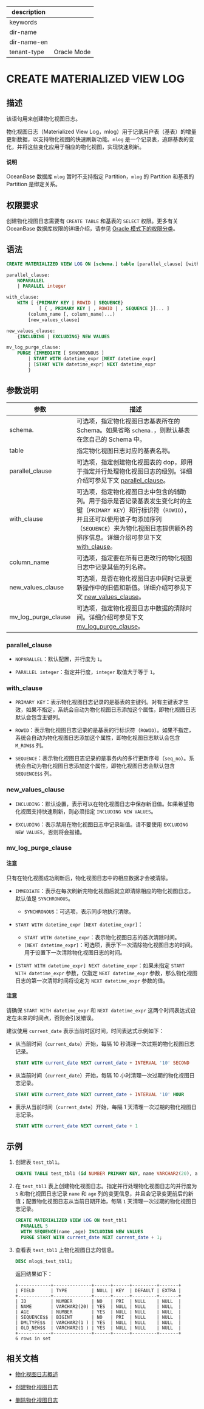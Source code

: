 |description||
|---|---|
|keywords||
|dir-name||
|dir-name-en||
|tenant-type|Oracle Mode|

# CREATE MATERIALIZED VIEW LOG

## 描述

该语句用来创建物化视图日志。

物化视图日志（Materialized View Log，mlog）用于记录用户表（基表）的增量更新数据，以支持物化视图的快速刷新功能。`mlog` 是一个记录表，追踪基表的变化，并将这些变化应用于相应的物化视图，实现快速刷新。

<main id="notice" type='explain'>
  <h4>说明</h4>
  <p>OceanBase 数据库 <code>mlog</code> 暂时不支持指定 Partition，<code>mlog</code> 的 Partition 和基表的 Partition 是绑定关系。</p>
</main>

## 权限要求

创建物化视图日志需要有 `CREATE TABLE` 和基表的 `SELECT` 权限。更多有关 OceanBase 数据库权限的详细介绍，请参见 [Oracle 模式下的权限分类](../../../../../../600.manage/500.security-and-permissions/300.access-control/200.user-and-permission/300.permission-of-oracle-mode/000.permission-classification-of-oracle-mode.md)。

## 语法

```sql
CREATE MATERIALIZED VIEW LOG ON [schema.] table [parallel_clause] [with_clause] [mv_log_purge_clause];

parallel_clause:
    NOPARALLEL 
    | PARALLEL integer

with_clause:
    WITH [ {PRIMARY KEY | ROWID | SEQUENCE} 
            [ { , PRIMARY KEY | , ROWID | , SEQUENCE }]... ] 
        (column_name [, column_name]...) 
        [new_values_clause]

new_values_clause:
    {INCLUDING | EXCLUDING} NEW VALUES

mv_log_purge_clause:
    PURGE {IMMEDIATE [ SYNCHRONOUS ]
        | START WITH datetime_expr [NEXT datetime_expr]
        | [START WITH datetime_expr] NEXT datetime_expr
        }
```

## 参数说明

|       **参数**      |       **描述**           |
|---------------------|--------------------------|
| schema.             | 可选项，指定物化视图日志基表所在的 Schema。如果省略 `schema.`，则默认基表在您自己的 Schema 中。|
| table               | 指定物化视图日志对应的基表名称。|
| parallel_clause     | 可选项，指定创建物化视图表的 dop，即用于指定并行处理物化视图日志的级别。详细介绍可参见下文 [parallel_clause](#parallel_clause)。|
| with_clause         | 可选项，指定物化视图日志中包含的辅助列。用于指示是否记录基表发生变化时的主键（`PRIMARY KEY`）和行标识符（`ROWID`），并且还可以使用该子句添加序列（`SEQUENCE`）来为物化视图日志提供额外的排序信息。详细介绍可参见下文 [with_clause](#with_clause)。|
| column_name         | 可选项，指定要在所有已更改行的物化视图日志中记录其值的列名称。|
| new_values_clause   | 可选项，是否在物化视图日志中同时记录更新操作中的旧值和新值。详细介绍可参见下文 [new_values_clause](#new_values_clause)。|
| mv_log_purge_clause | 可选项，指定物化视图日志中数据的清除时间。详细介绍可参见下文 [mv_log_purge_clause](#mv_log_purge_clause)。|

### parallel_clause

* `NOPARALLEL`：默认配置，并行度为 `1`。

* `PARALLEL integer`：指定并行度，`integer` 取值大于等于 `1`。

### with_clause

* `PRIMARY KEY`：表示物化视图日志记录的是基表的主键列。对有主键表才生效，如果不指定，系统会自动为物化视图日志添加这个属性，即物化视图日志默认会包含主键列。

* `ROWID`：表示物化视图日志记录的是基表的行标识符（`ROWID`）。如果不指定，系统会自动为物化视图日志添加这个属性，即物化视图日志默认会包含 `M_ROW$$` 列。

* `SEQUENCE`：表示物化视图日志记录的是事务内的多行更新序号（`seq_no`）。系统会自动为物化视图日志添加这个属性，即物化视图日志会默认包含 `SEQUENCE$$` 列。

### new_values_clause

* `INCLUDING`：默认设置，表示可以在物化视图日志中保存新旧值。如果希望物化视图支持快速刷新，则必须指定 `INCLUDING NEW VALUES`。

* `EXCLUDING`：表示禁用在物化视图日志中记录新值。请不要使用 `EXCLUDING NEW VALUES`，否则将会报错。

### mv_log_purge_clause

<main id="notice" type='notice'>
  <h4>注意</h4>
  <p>只有在物化视图成功刷新后，物化视图日志中的相应数据才会被清除。</p>
</main>

* `IMMEDIATE`：表示在每次刷新完物化视图后就立即清除相应的物化视图日志。默认值是 `SYNCHRONOUS`。

  * `SYNCHRONOUS`：可选项，表示同步地执行清除。

* `START WITH datetime_expr [NEXT datetime_expr]`：

  * `START WITH datetime_expr`：表示物化视图日志的首次清除时间。
  * `[NEXT datetime_expr]`：可选项，表示下一次清除物化视图日志的时间。用于设置下一次清除物化视图日志的时间。

* `[START WITH datetime_expr] NEXT datetime_expr`：如果未指定 `START WITH datetime_expr` 参数，仅指定 `NEXT datetime_expr` 参数，那么物化视图日志的第一次清除时间将设定为 `NEXT datetime_expr` 参数的值。

<main id="notice" type='notice'>
  <h4>注意</h4>
  <p>请确保 <code>START WITH datetime_expr</code> 和 <code>NEXT datetime_expr</code> 这两个时间表达式设定在未来的时间点，否则会引发错误。</p>
</main>

建议使用 `current_date` 表示当前时区时间，时间表达式示例如下：

* 从当前时间（`current_date`）开始，每隔 10 秒清理一次过期的物化视图日志记录。

  ```sql
  START WITH current_date NEXT current_date + INTERVAL '10' SECOND
  ```

* 从当前时间（`current_date`）开始，每隔 10 小时清理一次过期的物化视图日志记录。

  ```sql
  START WITH current_date NEXT current_date + INTERVAL '10' HOUR
  ```

* 表示从当前时间（`current_date`）开始，每隔 1 天清理一次过期的物化视图日志记录。

  ```sql
  START WITH current_date NEXT current_date + 1
  ```

## 示例

1. 创建表 `test_tbl1`。

    ```sql
    CREATE TABLE test_tbl1 (id NUMBER PRIMARY KEY, name VARCHAR2(20), age NUMBER);
    ```

2. 在 `test_tbl1` 表上创建物化视图日志。指定并行处理物化视图日志的并行度为 `5` 和物化视图日志记录 `name` 和 `age` 列的变更信息，并且会记录变更前后的新值；配置物化视图日志从当前日期开始，每隔 `1` 天清理一次过期的物化视图日志记录。

    ```sql
    CREATE MATERIALIZED VIEW LOG ON test_tbl1 
      PARALLEL 5 
      WITH SEQUENCE(name ,age) INCLUDING NEW VALUES
      PURGE START WITH current_date NEXT current_date + 1;
    ```

3. 查看表 `test_tbl1` 上物化视图日志的信息。

    ```sql
    DESC mlog$_test_tbl1;
    ```

    返回结果如下：

    ```shell
    +------------+--------------+------+------+---------+-------+
    | FIELD      | TYPE         | NULL | KEY  | DEFAULT | EXTRA |
    +------------+--------------+------+------+---------+-------+
    | ID         | NUMBER       | NO   | PRI  | NULL    | NULL  |
    | NAME       | VARCHAR2(20) | YES  | NULL | NULL    | NULL  |
    | AGE        | NUMBER       | YES  | NULL | NULL    | NULL  |
    | SEQUENCE$$ | BIGINT       | NO   | PRI  | NULL    | NULL  |
    | DMLTYPE$$  | VARCHAR2(1 ) | YES  | NULL | NULL    | NULL  |
    | OLD_NEW$$  | VARCHAR2(1 ) | YES  | NULL | NULL    | NULL  |
    +------------+--------------+------+------+---------+-------+
    6 rows in set
    ```

## 相关文档

* [物化视图日志概述](../../../../../300.database-object-management/200.manage-object-of-oracle-mode/500.manage-views-of-oracle-mode/200.manage-materialized-views-of-oracle-mode/200.materialized-views-log-of-oracle-mode/100.materialized-views-log-overview-of-oracle-mode.md)

* [创建物化视图日志](../../../../../300.database-object-management/200.manage-object-of-oracle-mode/500.manage-views-of-oracle-mode/200.manage-materialized-views-of-oracle-mode/200.materialized-views-log-of-oracle-mode/200.create-materialized-views-log-of-oracle-mode.md)

* [删除物化视图日志](../../../../../300.database-object-management/200.manage-object-of-oracle-mode/500.manage-views-of-oracle-mode/200.manage-materialized-views-of-oracle-mode/200.materialized-views-log-of-oracle-mode/300.delete-materialized-views-log-of-oracle-mode.md)
